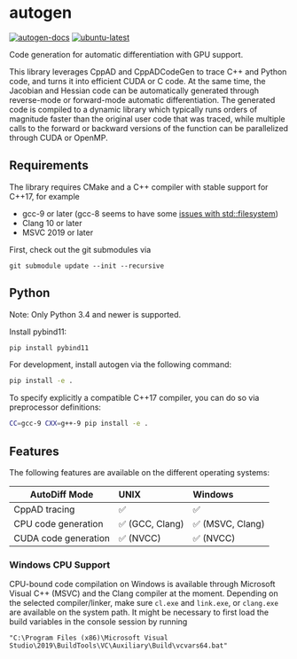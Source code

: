 # autogen
[![autogen-docs](https://github.com/eric-heiden/autogen/actions/workflows/ci.yml/badge.svg)](https://github.com/eric-heiden/autogen/actions/workflows/ci.yml)
[![ubuntu-latest](https://github.com/eric-heiden/autogen/actions/workflows/cmake.yml/badge.svg)](https://github.com/eric-heiden/autogen/actions/workflows/cmake.yml)

Code generation for automatic differentiation with GPU support.

This library leverages CppAD and CppADCodeGen to trace C++ and Python code, and turns it into efficient CUDA or C code.
At the same time, the Jacobian and Hessian code can be automatically generated through reverse-mode or forward-mode automatic differentiation.
The generated code is compiled to a dynamic library which typically runs orders of magnitude faster than the original user code that was traced,
while multiple calls to the forward or backward versions of the function can be parallelized through CUDA or OpenMP.

## Requirements

The library requires CMake and a C++ compiler with stable support for C++17, for example
* gcc-9 or later (gcc-8 seems to have some [issues with std::filesystem](https://gcc.gnu.org/bugzilla/show_bug.cgi?id=90050))
* Clang 10 or later
* MSVC 2019 or later

First, check out the git submodules via
```
git submodule update --init --recursive
```

## Python

Note: Only Python 3.4 and newer is supported.

Install pybind11:
```sh
pip install pybind11
```

For development, install autogen via the following command:
```sh
pip install -e .
```

To specify explicitly a compatible C++17 compiler, you can do so via preprocessor definitions:
```sh
CC=gcc-9 CXX=g++-9 pip install -e .
```

## Features

The following features are available on the different operating systems:

| AutoDiff Mode        | UNIX            | Windows           |
| -------------------- | :-------------- |  :--------------  |
| CppAD tracing        | ✅              | ✅               |
| CPU code generation  | ✅ (GCC, Clang) | ✅ (MSVC, Clang) |
| CUDA code generation | ✅ (NVCC)       | ✅ (NVCC)        |

### Windows CPU Support
CPU-bound code compilation on Windows is available through Microsoft Visual C++ (MSVC) and the Clang compiler at the moment.
Depending on the selected compiler/linker, make sure `cl.exe` and `link.exe`, or `clang.exe` are available on the system path. It might be necessary to first load the build variables in the console session by running
```
"C:\Program Files (x86)\Microsoft Visual Studio\2019\BuildTools\VC\Auxiliary\Build\vcvars64.bat"
```

